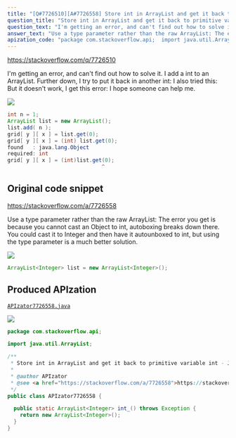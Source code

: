 ```yaml
---
title: "[Q#7726510][A#7726558] Store int in ArrayList and get it back to primitive variable int - Java"
question_title: "Store int in ArrayList and get it back to primitive variable int - Java"
question_text: "I'm getting an error, and can't find out how to solve it. I add a int to an ArrayList. Further down, I try to put it back in another int: I also tried this: But it doesn't work, I get this error: I hope someone can help me."
answer_text: "Use a type parameter rather than the raw ArrayList: The error you get is because you cannot cast an Object to int, autoboxing breaks down there. You could cast it to Integer and then have it autounboxed to int, but using the type parameter is a much better solution."
apization_code: "package com.stackoverflow.api;  import java.util.ArrayList;  /**  * Store int in ArrayList and get it back to primitive variable int - Java  *  * @author APIzator  * @see <a href=\"https://stackoverflow.com/a/7726558\">https://stackoverflow.com/a/7726558</a>  */ public class APIzator7726558 {    public static ArrayList<Integer> int_() throws Exception {     return new ArrayList<Integer>();   } }"
---
```


https://stackoverflow.com/q/7726510

I&#x27;m getting an error, and can&#x27;t find out how to solve it.
I add a int to an ArrayList.
Further down, I try to put it back in another int:
I also tried this:
But it doesn&#x27;t work, I get this error:
I hope someone can help me.


<div class="code-logo"><img src="/stackoverflow.png" /></div>

```java
int n = 1;
ArrayList list = new ArrayList();
list.add( n );
grid[ y ][ x ] = list.get(0);
grid[ y ][ x ] = (int) list.get(0);
found   : java.lang.Object
required: int
grid[ y ][ x ] = (int)list.get(0);
                              ^
```


## Original code snippet

https://stackoverflow.com/a/7726558

Use a type parameter rather than the raw ArrayList:
The error you get is because you cannot cast an Object to int, autoboxing breaks down there. You could cast it to Integer and then have it autounboxed to int, but using the type parameter is a much better solution.

<div class="code-logo"><img src="/stackoverflow.png" /></div>

```java
ArrayList<Integer> list = new ArrayList<Integer>();
```

## Produced APIzation

[`APIzator7726558.java`](https://github.com/pasqualesalza/apization/raw/main/data/search/APIzator7726558.java)

<div class="code-logo"><img src="/apizator.png" /></div>

```java
package com.stackoverflow.api;

import java.util.ArrayList;

/**
 * Store int in ArrayList and get it back to primitive variable int - Java
 *
 * @author APIzator
 * @see <a href="https://stackoverflow.com/a/7726558">https://stackoverflow.com/a/7726558</a>
 */
public class APIzator7726558 {

  public static ArrayList<Integer> int_() throws Exception {
    return new ArrayList<Integer>();
  }
}

```